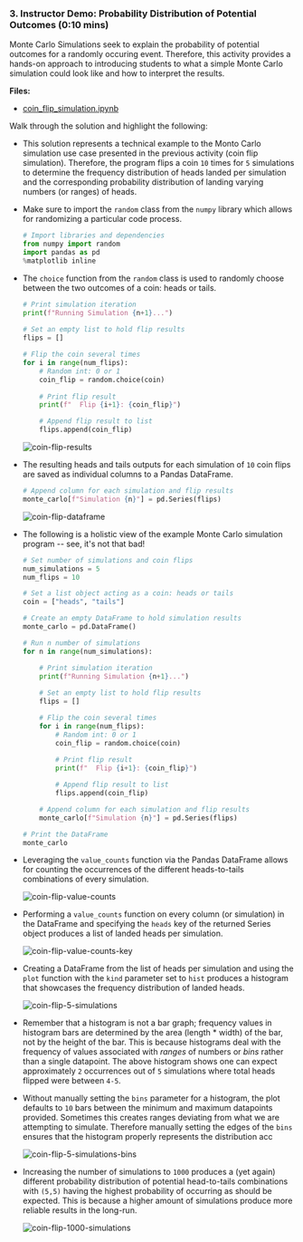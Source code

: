 ### 3. Instructor Demo: Probability Distribution of Potential Outcomes (0:10 mins)

Monte Carlo Simulations seek to explain the probability of potential outcomes for a randomly occuring event. Therefore, this activity provides a hands-on approach to introducing students to what a simple Monte Carlo simulation could look like and how to interpret the results.

**Files:**

* [coin_flip_simulation.ipynb](Activities/01-Ins_Inside_a_Monte_Carlo_Simulation/Solved/coin_flip_simulation.ipynb)

Walk through the solution and highlight the following:

* This solution represents a technical example to the Monto Carlo simulation use case presented in the previous activity (coin flip simulation). Therefore, the program flips a coin `10` times for `5` simulations to determine the frequency distribution of heads landed per simulation and the corresponding probability distribution of landing varying numbers (or ranges) of heads.

* Make sure to import the `random` class from the `numpy` library which allows for randomizing a particular code process.

  ```python
  # Import libraries and dependencies
  from numpy import random 
  import pandas as pd
  %matplotlib inline
  ``` 

* The `choice` function from the `random` class is used to randomly choose between the two outcomes of a coin: heads or tails. 

  ```python
  # Print simulation iteration
  print(f"Running Simulation {n+1}...")
    
  # Set an empty list to hold flip results
  flips = []

  # Flip the coin several times
  for i in range(num_flips):
      # Random int: 0 or 1
      coin_flip = random.choice(coin)
      
      # Print flip result
      print(f"  Flip {i+1}: {coin_flip}")

      # Append flip result to list
      flips.append(coin_flip)
  ```

  ![coin-flip-results](Images/coin-flip-results.png)

* The resulting heads and tails outputs for each simulation of `10` coin flips are saved as individual columns to a Pandas DataFrame.

  ```python
  # Append column for each simulation and flip results
  monte_carlo[f"Simulation {n}"] = pd.Series(flips)
  ```

  ![coin-flip-dataframe](Images/coin-flip-dataframe.png)

* The following is a holistic view of the example Monte Carlo simulation program -- see, it's not that bad!

  ```python
  # Set number of simulations and coin flips
  num_simulations = 5
  num_flips = 10

  # Set a list object acting as a coin: heads or tails
  coin = ["heads", "tails"]

  # Create an empty DataFrame to hold simulation results
  monte_carlo = pd.DataFrame()

  # Run n number of simulations
  for n in range(num_simulations):

      # Print simulation iteration
      print(f"Running Simulation {n+1}...")
    
      # Set an empty list to hold flip results
      flips = []

      # Flip the coin several times
      for i in range(num_flips):
          # Random int: 0 or 1
          coin_flip = random.choice(coin)
        
          # Print flip result
          print(f"  Flip {i+1}: {coin_flip}")

          # Append flip result to list
          flips.append(coin_flip)

      # Append column for each simulation and flip results
      monte_carlo[f"Simulation {n}"] = pd.Series(flips)

  # Print the DataFrame
  monte_carlo
  ```

* Leveraging the `value_counts` function via the Pandas DataFrame allows for counting the occurrences of the different heads-to-tails combinations of every simulation.

  ![coin-flip-value-counts](Images/coin-flip-value-counts.png)

* Performing a `value_counts` function on every column (or simulation) in the DataFrame and specifying the `heads` key of the returned Series object produces a list of landed heads per simulation.

  ![coin-flip-value-counts-key](Images/coin-flip-value-counts-key.png)

* Creating a DataFrame from the list of heads per simulation and using the `plot` function with the `kind` parameter set to `hist` produces a histogram that showcases the frequency distribution of landed heads.

  ![coin-flip-5-simulations](Images/coin-flip-5-simulations.png)

* Remember that a histogram is not a bar graph; frequency values in histogram bars are determined by the area (length * width) of the bar, not by the height of the bar. This is because histograms deal with the frequency of values associated with *ranges* of numbers or *bins* rather than a single datapoint. The above histogram shows one can expect approximately `2` occurrences out of `5` simulations where total heads flipped were between `4-5`.

* Without manually setting the `bins` parameter for a histogram, the plot defaults to `10` bars between the minimum and maximum datapoints provided. Sometimes this creates ranges deviating from what we are attempting to simulate. Therefore manually setting the edges of the `bins` ensures that the histogram properly represents the distribution acc 

  ![coin-flip-5-simulations-bins](Images/coin-flip-5-simulations-bins.png)

* Increasing the number of simulations to `1000` produces a (yet again) different probability distribution of potential head-to-tails combinations with `(5,5)` having the highest probability of occurring as should be expected. This is because a higher amount of simulations produce more reliable results in the long-run.

  ![coin-flip-1000-simulations](Images/coin-flip-1000-simulations.png)
